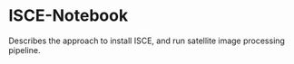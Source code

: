 # ISCE-Notebook
Describes the approach to install ISCE, and run satellite image processing pipeline.
